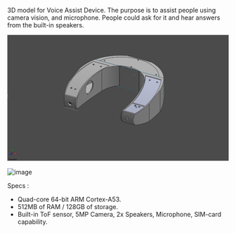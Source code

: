 3D model for Voice Assist Device. The purpose is to assist people using camera vision, and microphone. People could ask for it and hear answers from the built-in speakers.

![neckband-assy](https://github.com/iqbalramadhan1102/3D-model/blob/main/voice_assist_device/neckband-assy.png)

![image](https://github.com/iqbalramadhan1102/3D-model/assets/56419725/dbd4b882-b71a-412c-a1db-04cbd34d30bc)

Specs :
- Quad-core 64-bit ARM Cortex-A53.
- 512MB of RAM / 128GB of storage.
- Built-in ToF sensor, 5MP Camera, 2x Speakers, Microphone, SIM-card capability. 
